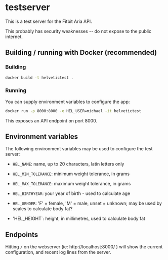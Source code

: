 # testserver

This is a test server for the Fitbit Aria API.

This probably has security weaknesses -- do not expose to the public
internet.

## Building / running with Docker (recommended)

### Building

```sh
docker build -t helvetictest .
```

### Running

You can supply environment variables to configure the app:

```sh
docker run -p 8000:8000 -e HEL_USER=michael -it helvetictest
```

This exposes an API endpoint on port 8000.

## Environment variables

The following environment variables may be used to configure the test
server:

* `HEL_NAME`: name, up to 20 characters, latin letters only

* `HEL_MIN_TOLERANCE`: minimum weight tolerance, in grams

* `HEL_MAX_TOLERANCE`: maximum weight tolerance, in grams

* `HEL_BIRTHYEAR`: your year of birth - used to calculate age

* `HEL_GENDER`: 'F' = female, 'M' = male, unset = unknown; may be used by
  scales to calculate body fat?

* 'HEL_HEIGHT`: height, in millimetres, used to calculate body fat

## Endpoints

Hitting `/` on the webserver (ie: http://localhost:8000/ ) will show the
current configuration, and recent log lines from the server.

